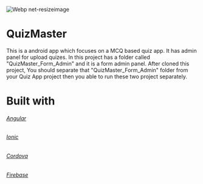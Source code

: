 ![Webp net-resizeimage](https://user-images.githubusercontent.com/52134801/111212108-381f7700-85f5-11eb-923d-35ab335b35a4.png)

# QuizMaster

This is a android app which focuses on a MCQ based quiz app. It has admin panel for upload quizes.
In this project has a folder called "QuizMaster_Form_Admin" and it is a form admin panel. After cloned this project, You should separate that "QuizMaster_Form_Admin" folder from your Quiz App project then you able to run these two project separately.


# Built with

###### [Angular](https://angular.io/docs)
###### [Ionic](https://ionicframework.com/docs)
###### [Cordova](https://ionicframework.com/docs/v3/intro/installation/)
###### [Firebase](https://firebase.google.com/docs/build)
